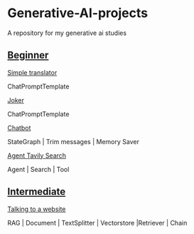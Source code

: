 # Generative-AI-projects
A repository for my generative ai studies

## [Beginner](https://github.com/Patotricks15/Generative-AI-projects/tree/main/beginner)

[Simple translator](https://github.com/Patotricks15/Generative-AI-projects/tree/main/beginner/simple_translator)

ChatPromptTemplate

[Joker](https://github.com/Patotricks15/Generative-AI-projects/tree/main/beginner/joker)

ChatPromptTemplate

[Chatbot](https://github.com/Patotricks15/Generative-AI-projects/tree/main/beginner/chatbot)

StateGraph | Trim messages | Memory Saver

[Agent Tavily Search](https://github.com/Patotricks15/Generative-AI-projects/tree/main/beginner/search_tavily_agent)

Agent | Search | Tool


## [Intermediate](https://github.com/Patotricks15/Generative-AI-projects/tree/main/intermediate)

[Talking to a website](https://github.com/Patotricks15/Generative-AI-projects/tree/main/beginner/talking_to_a_website)

RAG | Document | TextSplitter | Vectorstore |Retriever | Chain